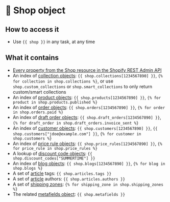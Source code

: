 # 💪 Shop object

## How to access it

* Use `{{ shop }}`  in any task, at any time

## What it contains

* [Every property from the Shop resource in the Shopify REST Admin API](https://shopify.dev/docs/admin-api/rest/reference/store-properties/shop#properties)
* An index of [collection objects](collection.md): `{{ shop.collections[1234567890] }}`, `{% for collection in shop.collections %}`, or use `shop.custom_collections` or `shop.smart_collections` to only return custom/smart collections
* An index of [product objects](product.md): `{{ shop.products[1234567890] }}`, `{% for product in shop.products.published %}`
* An index of [order objects](order.md): `{{ shop.orders[1234567890] }}`, `{% for order in shop.orders.paid %}`
* An index of [draft order objects](https://docs.usemechanic.com/article/386-the-draft-order-object): `{{ shop.draft_orders[1234567890] }}`, `{% for draft_order in shop.draft_orders.invoice_sent %}`
* An index of [customer objects](customer-object.md): `{{ shop.customers[1234567890] }}`, `{{ shop.customers["jdoe@example.com"] }}`, `{% for customer in shop.customers %}` 
* An index of [price rule objects](price-rule.md): `{{ shop.price_rules[1234567890] }}`, `{% for price_rule in shop.price_rules %}` 
* A lookup of [discount code objects](discount-code.md): `{{ shop.discount_codes["SUMMERTIME"] }}`
* An index of [blog objects](blog.md): `{{ shop.blogs[1234567890] }}`, `{% for blog in shop.blogs %}` 
* A set of [article](article.md) tags: `{{ shop.articles.tags }}` 
* A set of [article](article.md) authors: `{{ shop.articles.authors }}` 
* A set of [shipping zones](shipping-zone.md): `{% for shipping_zone in shop.shipping_zones %}`
* The related [metafields object](metafields/metafields.md): `{{ shop.metafields }}` 

